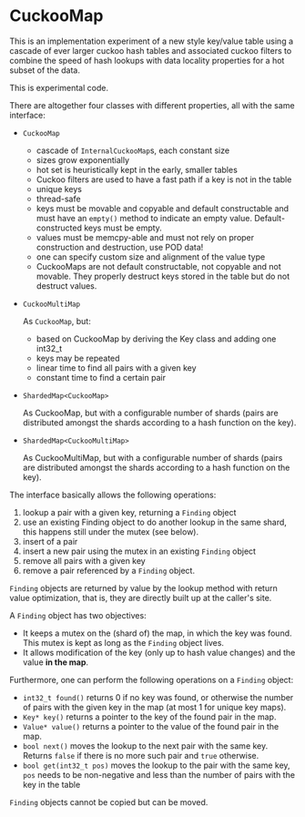 CuckooMap
=========

This is an implementation experiment of a new style key/value table using
a cascade of ever larger cuckoo hash tables and associated cuckoo filters to
combine the speed of hash lookups with data locality properties for a hot
subset of the data.

This is experimental code.

There are altogether four classes with different properties, all with
the same interface:

  - `CuckooMap`
    
      - cascade of `InternalCuckooMap`s, each constant size
      - sizes grow exponentially
      - hot set is heuristically kept in the early, smaller tables
      - Cuckoo filters are used to have a fast path if a key is not in
        the table
      - unique keys
      - thread-safe
      - keys must be movable and copyable and default constructable and
        must have an `empty()` method to indicate an empty value.
        Default-constructed keys must be empty.
      - values must be memcpy-able and must not rely on proper
        construction and destruction, use POD data!
      - one can specify custom size and alignment of the value type
      - CuckooMaps are not default constructable, not copyable and not
        movable. They properly destruct keys stored in the table but do
        not destruct values.

  - `CuckooMultiMap`

    As `CuckooMap`, but:

      - based on CuckooMap by deriving the Key class and adding one int32_t
      - keys may be repeated
      - linear time to find all pairs with a given key
      - constant time to find a certain pair

  - `ShardedMap<CuckooMap>`

    As CuckooMap, but with a configurable number of shards (pairs are
    distributed amongst the shards according to a hash function on the key).

  - `ShardedMap<CuckooMultiMap>`

    As CuckooMultiMap, but with a configurable number of shards (pairs are
    distributed amongst the shards according to a hash function on the key).

The interface basically allows the following operations:

  1. lookup a pair with a given key, returning a `Finding` object
  2. use an existing Finding object to do another lookup in the same shard,
     this happens still under the mutex (see below).
  3. insert of a pair
  4. insert a new pair using the mutex in an existing `Finding` object
  5. remove all pairs with a given key
  6. remove a pair referenced by a `Finding` object.

`Finding` objects are returned by value by the lookup method with return
value optimization, that is, they are directly built up at the caller's
site.

A `Finding` object has two objectives:

  - It keeps a mutex on the (shard of) the map, in which the key was
    found. This mutex is kept as long as the `Finding` object lives.
  - It allows modification of the key (only up to hash value changes)
    and the value **in the map**.

Furthermore, one can perform the following operations on a `Finding`
object:

  - `int32_t found()` returns 0 if no key was found, or otherwise the
    number of pairs with the given key in the map (at most 1 for unique
    key maps).
  - `Key* key()` returns a pointer to the key of the found pair in the map.
  - `Value* value()` returns a pointer to the value of the found pair in
    the map.
  - `bool next()` moves the lookup to the next pair with the same key.
    Returns `false` if there is no more such pair and `true` otherwise.
  - `bool get(int32_t pos)` moves the lookup to the pair with the same key,
    `pos` needs to be non-negative and less than the number of pairs
    with the key in the table

`Finding` objects cannot be copied but can be moved.

